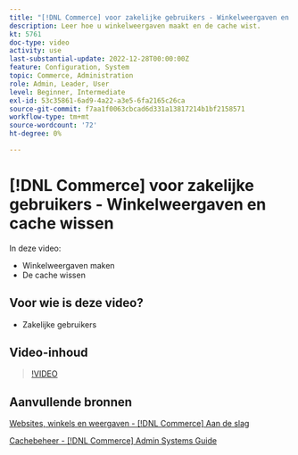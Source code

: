 ```yaml
---
title: "[!DNL Commerce] voor zakelijke gebruikers - Winkelweergaven en cache wissen"
description: Leer hoe u winkelweergaven maakt en de cache wist.
kt: 5761
doc-type: video
activity: use
last-substantial-update: 2022-12-28T00:00:00Z
feature: Configuration, System
topic: Commerce, Administration
role: Admin, Leader, User
level: Beginner, Intermediate
exl-id: 53c35861-6ad9-4a22-a3e5-6fa2165c26ca
source-git-commit: f7aa1f0063cbcad6d331a13817214b1bf2158571
workflow-type: tm+mt
source-wordcount: '72'
ht-degree: 0%

---
```


# [!DNL Commerce] voor zakelijke gebruikers - Winkelweergaven en cache wissen

In deze video:

- Winkelweergaven maken
- De cache wissen

## Voor wie is deze video?

- Zakelijke gebruikers

## Video-inhoud

>[!VIDEO](https://video.tv.adobe.com/v/35946?quality=12&learn=on)

## Aanvullende bronnen

[Websites, winkels en weergaven - [!DNL Commerce] Aan de slag](https://experienceleague.adobe.com/docs/commerce-admin/start/setup/websites-stores-views.html)

[Cachebeheer - [!DNL Commerce] Admin Systems Guide](https://experienceleague.adobe.com/docs/commerce-admin/systems/tools/cache-management.html)
